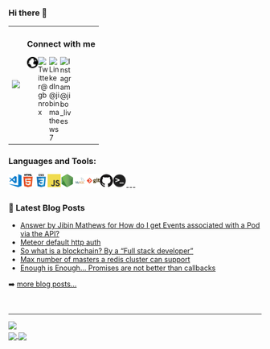 ### Hi there 👋


<table border="0">
  <tr>
    <td>
      <img src="https://www.jibinmathews.in/img/banner/home-right.png" height="200px"/>
    </td>
    <td>
      <h3>Connect with me</h3>
        <a href="https://www.jibinmathews.in" target="_blank">
          <img align="left" alt="https://jibinmathews.in" width="22px" src="https://raw.githubusercontent.com/iconic/open-iconic/master/svg/globe.svg" />
        </a> &nbsp;&nbsp;
        <a href="https://twitter.com/gbnrox" target="_blank">
          <img align="left" alt="Twitter@gbnrox" width="22px" src="https://cdn.jsdelivr.net/npm/simple-icons@v3/icons/twitter.svg" />
        </a> &nbsp;&nbsp;
        <a href="https://www.linkedin.com/in/jibinmathews7/" target="_blank">
          <img align="left" alt="LinkedIn@jibinmathews7" width="22px" src="https://cdn.jsdelivr.net/npm/simple-icons@v3/icons/linkedin.svg" />
        </a> &nbsp;&nbsp;
        <a href="https://www.instagram.com/jibo_lives/">
          <img align="left" alt="Instagram@jibo_lives" width="22px" src="https://cdn.jsdelivr.net/npm/simple-icons@v3/icons/instagram.svg" />
        </a>
    </td>
  </tr>
</table>


### Languages and Tools:

<img align="left" alt="Visual Studio Code" width="26px" src="https://raw.githubusercontent.com/github/explore/80688e429a7d4ef2fca1e82350fe8e3517d3494d/topics/visual-studio-code/visual-studio-code.png" />
<img align="left" alt="HTML5" width="26px" src="https://raw.githubusercontent.com/github/explore/80688e429a7d4ef2fca1e82350fe8e3517d3494d/topics/html/html.png" />
<img align="left" alt="CSS3" width="26px" src="https://raw.githubusercontent.com/github/explore/80688e429a7d4ef2fca1e82350fe8e3517d3494d/topics/css/css.png" />
<img align="left" alt="JavaScript" width="26px" src="https://raw.githubusercontent.com/github/explore/80688e429a7d4ef2fca1e82350fe8e3517d3494d/topics/javascript/javascript.png" />
<img align="left" alt="Node.js" width="26px" src="https://raw.githubusercontent.com/github/explore/80688e429a7d4ef2fca1e82350fe8e3517d3494d/topics/nodejs/nodejs.png" />
<img align="left" alt="MySQL" width="26px" src="https://raw.githubusercontent.com/github/explore/80688e429a7d4ef2fca1e82350fe8e3517d3494d/topics/mysql/mysql.png" />
<img align="left" alt="Git" width="26px" src="https://raw.githubusercontent.com/github/explore/80688e429a7d4ef2fca1e82350fe8e3517d3494d/topics/git/git.png" />
<img align="left" alt="GitHub" width="26px" src="https://raw.githubusercontent.com/github/explore/78df643247d429f6cc873026c0622819ad797942/topics/github/github.png" />
<img align="left" alt="Terminal" width="26px" src="https://raw.githubusercontent.com/github/explore/80688e429a7d4ef2fca1e82350fe8e3517d3494d/topics/terminal/terminal.png" />

<br />
---

### 📕 Latest Blog Posts

<!-- BLOG-POST-LIST:START -->
- [Answer by Jibin Mathews for How do I get Events associated with a Pod via the API?](https://stackoverflow.com/questions/32894599/how-do-i-get-events-associated-with-a-pod-via-the-api/53428793#53428793)
- [Meteor default http auth](https://stackoverflow.com/questions/51330866/meteor-default-http-auth)
- [So what is a blockchain? By a “Full stack developer”](https://medium.com/coinmonks/so-what-is-a-blockchain-by-a-full-stack-developer-416a2ea3428f?source=rss-501de393fe67------2)
- [Max number of masters a redis cluster can support](https://stackoverflow.com/questions/50259809/max-number-of-masters-a-redis-cluster-can-support)
- [Enough is Enough… Promises are not better than callbacks](https://thebittheories.com/enough-is-enough-promises-are-not-better-than-callbacks-f1b7bb815f86?source=rss-501de393fe67------2)
<!-- BLOG-POST-LIST:END -->

➡️ [more blog posts...](https://medium.com/@jibinmathews7)

<br />

---
<img src="https://github-readme-stats.vercel.app/api?username=jazzyarchitects&show_icons=true&count_private=true&hide=contribs,issues" />
<br />
<a href="https://github.com/jazzyarchitects">
  <img align="center" src="https://github-readme-stats.vercel.app/api/top-langs/?username=jazzyarchitects&layout=compact" />
</a>
<a href="https://github.com/jazzyarchitects">
  <img align="center" src="https://github-readme-stats.vercel.app/api/wakatime?username=jazzyarchitects" />
</a>
